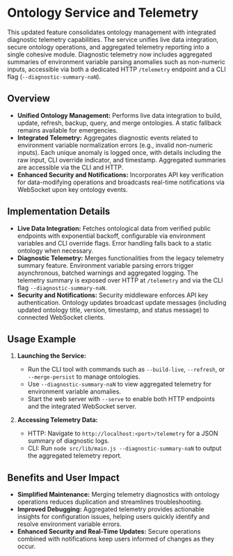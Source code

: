 # Ontology Service and Telemetry

This updated feature consolidates ontology management with integrated diagnostic telemetry capabilities. The service unifies live data integration, secure ontology operations, and aggregated telemetry reporting into a single cohesive module. Diagnostic telemetry now includes aggregated summaries of environment variable parsing anomalies such as non-numeric inputs, accessible via both a dedicated HTTP `/telemetry` endpoint and a CLI flag (`--diagnostic-summary-naN`).

## Overview

- **Unified Ontology Management:** Performs live data integration to build, update, refresh, backup, query, and merge ontologies. A static fallback remains available for emergencies.
- **Integrated Telemetry:** Aggregates diagnostic events related to environment variable normalization errors (e.g., invalid non-numeric inputs). Each unique anomaly is logged once, with details including the raw input, CLI override indicator, and timestamp. Aggregated summaries are accessible via the CLI and HTTP.
- **Enhanced Security and Notifications:** Incorporates API key verification for data-modifying operations and broadcasts real-time notifications via WebSocket upon key ontology events.

## Implementation Details

- **Live Data Integration:** Fetches ontological data from verified public endpoints with exponential backoff, configurable via environment variables and CLI override flags. Error handling falls back to a static ontology when necessary.
- **Diagnostic Telemetry:** Merges functionalities from the legacy telemetry summary feature. Environment variable parsing errors trigger asynchronous, batched warnings and aggregated logging. The telemetry summary is exposed over HTTP at `/telemetry` and via the CLI flag `--diagnostic-summary-naN`.
- **Security and Notifications:** Security middleware enforces API key authentication. Ontology updates broadcast update messages (including updated ontology title, version, timestamp, and status message) to connected WebSocket clients.

## Usage Example

1. **Launching the Service:**
   - Run the CLI tool with commands such as `--build-live`, `--refresh`, or `--merge-persist` to manage ontologies.
   - Use `--diagnostic-summary-naN` to view aggregated telemetry for environment variable anomalies.
   - Start the web server with `--serve` to enable both HTTP endpoints and the integrated WebSocket server.

2. **Accessing Telemetry Data:**
   - HTTP: Navigate to `http://localhost:<port>/telemetry` for a JSON summary of diagnostic logs.
   - CLI: Run `node src/lib/main.js --diagnostic-summary-naN` to output the aggregated telemetry report.

## Benefits and User Impact

- **Simplified Maintenance:** Merging telemetry diagnostics with ontology operations reduces duplication and streamlines troubleshooting.
- **Improved Debugging:** Aggregated telemetry provides actionable insights for configuration issues, helping users quickly identify and resolve environment variable errors.
- **Enhanced Security and Real-Time Updates:** Secure operations combined with notifications keep users informed of changes as they occur.
